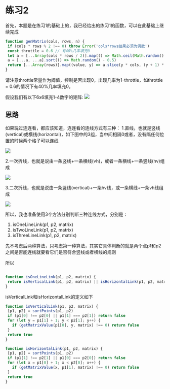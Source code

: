 # 练习2

首先，本题是在练习1的基础上的，我已经给出的练习1的函数，可以在此基础上继续完成

```js
function genMatrix(cols, rows, n) {
 if (cols * rows % 2 !== 0) throw Error('cols*rows结果必须为偶数')
 const throttle = 0.6 // 有40%几率填充0
 let a = [...Array(cols * rows / 2)].map(() => Math.ceil(Math.random() > throttle ? 0 : Math.random() * n))
 a = [...a, ...a].sort(() => Math.random() - 0.5)
 return [...Array(rows)].map((value, y) => a.slice(y * cols, (y + 1) * cols))
}
```

请注意throttle常量作为阀值，控制是否出现0，出现几率为1-throttle，如throttle = 0.6的情况下有40%几率填充0。

假设我们有以下6x6填充1-4数字的矩阵:
![](https://ws3.sinaimg.cn/large/006tKfTcgy1fp2bauuthbj309608waa4.jpg)

## 思路

如果玩过连连看，都应该知道，连连看的连线方式有三种：
1.直线，也就是竖线(vertical)或横线(horizontal)，如下图中的3组，当中间相隔0或者，没有隔任何位置的时候两个格子可以连线

![](https://ws3.sinaimg.cn/large/006tKfTcgy1fp2ba3lcbxj309408uglo.jpg)


2.一次折线，也就是说由一条竖线+一条横线(vh)，或者一条横线+一条竖线(hv)组成

![](https://ws4.sinaimg.cn/large/006tKfTcgy1fp2b8t476jj30lw08nq3f.jpg)


3.二次折线，也就是说由一条竖线(vertical)+一条hv线，或一条横线+一条vh线组成

![](https://ws1.sinaimg.cn/large/006tNc79gy1fp2be1tgz9j30iv094aae.jpg)

所以，我也准备使用3个方法分别判断三种连线方式，分别是：

1. isOneLineLink(p1, p2, matrix)
2. isTwoLineLink(p1, p2, matrix)
3. isThreeLineLink(p1, p2, matrix)

先不考虑后两种算法，只考虑第一种算法，其实它具体判断的就是两个点p1和p2之间是否能连线就要看它们是否符合竖线或者横线的规则

所以

```js

function isOneLineLink(p1, p2, matrix) {
 return isVerticalLink(p1, p2, matrix) || isHorizontalLink(p1, p2, matrix)
}

```

isVerticalLink和isHorizontalLink的定义如下

```js
function isVerticalLink(p1, p2, matrix) {
 [p1, p2] = sortPoints(p1, p2)
 if (p1[0] !== p2[0] || p1[1] === p2[1]) return false
 for (let y = p1[1] + 1; y < p2[1]; y++) {
   if (getMatrixValue(p1[0], y, matrix) !== 0) return false
 }
 return true
}

function isHorizontalLink(p1, p2, matrix) {
 [p1, p2] = sortPoints(p1, p2)
 if (p1[1] !== p2[1] || p1[0] === p2[0]) return false
 for (let x = p1[0] + 1; x < p2[0]; x++) {
   if (getMatrixValue(x, p1[1], matrix) !== 0) return false
 }
 return true
}
```



